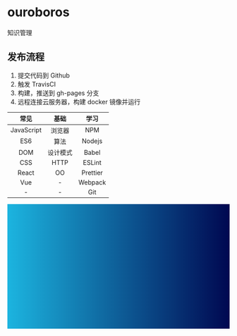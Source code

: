 # ouroboros

知识管理

## 发布流程

1. 提交代码到 Github
2. 触发 TravisCI
3. 构建，推送到 gh-pages 分支
4. 远程连接云服务器，构建 docker 镜像并运行

| 常见 | 基础 | 学习 |
| :---: | :---: | :---: |
| JavaScript | 浏览器 | NPM |
| ES6 | 算法 | Nodejs |
| DOM | 设计模式 | Babel |
| CSS | HTTP | ESLint |
| React | OO | Prettier |
| Vue | - | Webpack |
| - | - | Git |

![cool-background](./assets/images/cool-background.png)
